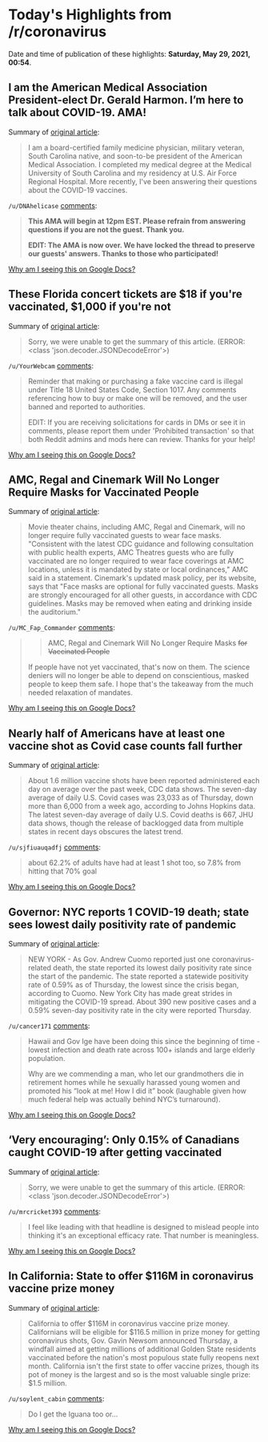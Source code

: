# Today's Highlights from /r/coronavirus

Date and time of publication of these highlights: **Saturday, May 29, 2021, 00:54**.

## I am the American Medical Association President-elect Dr. Gerald Harmon. I’m here to talk about COVID-19. AMA!

Summary of [original article](https://www.reddit.com/r/Coronavirus/comments/nmadr1/i_am_the_american_medical_association/):

> I am a board-certified family medicine physician, military veteran, South Carolina native, and soon-to-be president of the American Medical Association. I completed my medical degree at the Medical University of South Carolina and my residency at U.S. Air Force Regional Hospital. More recently, I've been answering their questions about the COVID-19 vaccines.

`/u/DNAhelicase` [comments](https://www.reddit.com/r/Coronavirus/comments/nmadr1/i_am_the_american_medical_association/):

> **This AMA will begin at 12pm EST. Please refrain from answering questions if you are not the guest. Thank you.**
> 
> **EDIT: The AMA is now over. We have locked the thread to preserve our guests' answers. Thanks to those who participated!**

[Why am I seeing this on Google Docs?](https://docs.google.com/document/d/1Dc6We63vOXIZsc0op-Bt4abqkYjXzOigalQqFxmvvbM/edit?usp=sharing)

## These Florida concert tickets are $18 if you're vaccinated, $1,000 if you're not

Summary of [original article](https://abcnews.go.com/US/florida-concert-tickets-18-vaccinated-1000/story?id=77939060):

> Sorry, we were unable to get the summary of this article. (ERROR: <class 'json.decoder.JSONDecodeError'>)

`/u/YourWebcam` [comments](https://www.reddit.com/r/Coronavirus/comments/nmyxt1/these_florida_concert_tickets_are_18_if_youre/):

> Reminder that making or purchasing a fake vaccine card is illegal under Title 18 United States Code, Section 1017. Any comments referencing how to buy or make one will be removed, and the user banned and reported to authorities.
> 
> EDIT: If you are receiving solicitations for cards in DMs or see it in comments, please report them under 'Prohibited transaction' so that both Reddit admins and mods here can review. Thanks for your help!

[Why am I seeing this on Google Docs?](https://docs.google.com/document/d/1Dc6We63vOXIZsc0op-Bt4abqkYjXzOigalQqFxmvvbM/edit?usp=sharing)

## AMC, Regal and Cinemark Will No Longer Require Masks for Vaccinated People

Summary of [original article](https://variety.com/2021/film/news/amc-regal-cinemark-movie-theater-lift-mask-mandate-vaccine-1234984330/):

> Movie theater chains, including AMC, Regal and Cinemark, will no longer require fully vaccinated guests to wear face masks. "Consistent with the latest CDC guidance and following consultation with public health experts, AMC Theatres guests who are fully vaccinated are no longer required to wear face coverings at AMC locations, unless it is mandated by state or local ordinances," AMC said in a statement. Cinemark's updated mask policy, per its website, says that "Face masks are optional for fully vaccinated guests. Masks are strongly encouraged for all other guests, in accordance with CDC guidelines. Masks may be removed when eating and drinking inside the auditorium."

`/u/MC_Fap_Commander` [comments](https://www.reddit.com/r/Coronavirus/comments/nn74a3/amc_regal_and_cinemark_will_no_longer_require/):

> >AMC, Regal and Cinemark Will No Longer Require Masks ~~for Vaccinated People~~
> 
> If people have not yet vaccinated, that's now on them. The science deniers will no longer be able to depend on conscientious, masked people to keep them safe. I hope that's the takeaway from the much needed relaxation of mandates.

[Why am I seeing this on Google Docs?](https://docs.google.com/document/d/1Dc6We63vOXIZsc0op-Bt4abqkYjXzOigalQqFxmvvbM/edit?usp=sharing)

## Nearly half of Americans have at least one vaccine shot as Covid case counts fall further

Summary of [original article](https://www.cnbc.com/2021/05/28/covid-19-cases-deaths-vaccinations-daily-update.html):

> About 1.6 million vaccine shots have been reported administered each day on average over the past week, CDC data shows. The seven-day average of daily U.S. Covid cases was 23,033 as of Thursday, down more than 6,000 from a week ago, according to Johns Hopkins data. The latest seven-day average of daily U.S. Covid deaths is 667, JHU data shows, though the release of backlogged data from multiple states in recent days obscures the latest trend.

`/u/sjfiuauqadfj` [comments](https://www.reddit.com/r/Coronavirus/comments/nncjap/nearly_half_of_americans_have_at_least_one/):

> about 62.2% of adults have had at least 1 shot too, so 7.8% from hitting that 70% goal

[Why am I seeing this on Google Docs?](https://docs.google.com/document/d/1Dc6We63vOXIZsc0op-Bt4abqkYjXzOigalQqFxmvvbM/edit?usp=sharing)

## Governor: NYC reports 1 COVID-19 death; state sees lowest daily positivity rate of pandemic

Summary of [original article](https://pix11.com/news/coronavirus/nyc-reports-1-covid-death-state-sees-lowest-daily-positivity-rate-since-pandemic-began/):

> NEW YORK - As Gov. Andrew Cuomo reported just one coronavirus-related death, the state reported its lowest daily positivity rate since the start of the pandemic. The state reported a statewide positivity rate of 0.59% as of Thursday, the lowest since the crisis began, according to Cuomo. New York City has made great strides in mitigating the COVID-19 spread. About 390 new positive cases and a 0.59% seven-day positivity rate in the city were reported Thursday.

`/u/cancer171` [comments](https://www.reddit.com/r/Coronavirus/comments/nn1syk/governor_nyc_reports_1_covid19_death_state_sees/):

> Hawaii and Gov Ige have been doing this since the beginning of time - lowest infection and death rate across 100+ islands and large elderly population. 
> 
> Why are we commending a man, who let our grandmothers die in retirement homes while he sexually harassed young women and promoted his “look at me! How I did it” book (laughable given how much federal help was actually behind NYC’s turnaround).

[Why am I seeing this on Google Docs?](https://docs.google.com/document/d/1Dc6We63vOXIZsc0op-Bt4abqkYjXzOigalQqFxmvvbM/edit?usp=sharing)

## ‘Very encouraging’: Only 0.15% of Canadians caught COVID-19 after getting vaccinated

Summary of [original article](https://globalnews.ca/news/7902177/covid-canada-infection-vaccination-effectiveness/):

> Sorry, we were unable to get the summary of this article. (ERROR: <class 'json.decoder.JSONDecodeError'>)

`/u/mrcricket393` [comments](https://www.reddit.com/r/Coronavirus/comments/nn87qq/very_encouraging_only_015_of_canadians_caught/):

> I feel like leading with that headline is designed to mislead people into thinking it's an exceptional efficacy rate. That number is meaningless.

[Why am I seeing this on Google Docs?](https://docs.google.com/document/d/1Dc6We63vOXIZsc0op-Bt4abqkYjXzOigalQqFxmvvbM/edit?usp=sharing)

## In California: State to offer $116M in coronavirus vaccine prize money

Summary of [original article](https://www.usatoday.com/story/life/2021/05/28/california-state-offer-116-m-coronavirus-vaccine-prize-money/5251854001/?utm_source=feedblitz&utm_medium=FeedBlitzRss&):

> California to offer $116M in coronavirus vaccine prize money. Californians will be eligible for $116.5 million in prize money for getting coronavirus shots, Gov. Gavin Newsom announced Thursday, a windfall aimed at getting millions of additional Golden State residents vaccinated before the nation's most populous state fully reopens next month. California isn't the first state to offer vaccine prizes, though its pot of money is the largest and so is the most valuable single prize: $1.5 million.

`/u/soylent_cabin` [comments](https://www.reddit.com/r/Coronavirus/comments/nnc5hf/in_california_state_to_offer_116m_in_coronavirus/):

> Do I get the Iguana too or...

[Why am I seeing this on Google Docs?](https://docs.google.com/document/d/1Dc6We63vOXIZsc0op-Bt4abqkYjXzOigalQqFxmvvbM/edit?usp=sharing)

